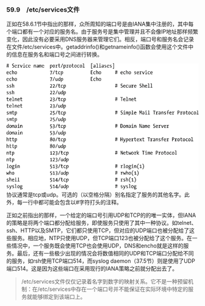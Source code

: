 ### 59.9　/etc/services文件

正如在58.6.1节中指出的那样，众所周知的端口号是由IANA集中注册的，其中每个端口都有一个对应的服务名。由于服务号是集中管理并且不会像IP地址那样频繁变化，因此没有必要采用DNS服务器来管理它们。相反，端口号和服务名会记录在文件/etc/services中。getaddrinfo()和getnameinfo()函数会使用这个文件中的信息在服务名和端口号之间进行转换。



![1500.png](../images/1500.png)
协议通常是tcp或udp。可选的（以空格分隔）别名指定了服务的其他名字。此外，每一行中都可能会包含以#字符打头的注释。

正如之前指出的那样，一个给定的端口号引用UDP和TCP的的唯一实体，但IANA的策略是将两个端口都分配给服务，即使服务只使用了其中一种协议。如telnet、ssh、HTTP以及SMTP，它们都只使用TCP，但对应的UDP端口也被分配给了这些服务。相应地，NTP只使用UDP，但TCP端口123也被分配给了这个服务。在一些情况中，一个服务既会使用TCP也会使用UDP，DNS和encho就是这样的服务。最后，还有一些极少出现的情况会将数值相同的UDP和TCP端口分配给不同的服务，如rsh使用TCP端口514，而syslog daemon（37.5节）则是使用了UDP端口514。这是因为这些端口在采用现行的IANA策略之前就分配出去了。

> /etc/services文件仅仅记录着名字到数字的映射关系。它不是一种预留机制：在/etc/services中存在一个端口号并不能保证在实际环境中特定的服务就能够绑定到该端口上。

